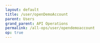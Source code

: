 ```yaml
---
layout: default
title: /user/openDemoAccount
parent: Users
grand_parent: API Operations
permalink: /all-ops/user/opendemoaccount
op: true
---
```


<script>
    window.addEventListener('load', () => {
        const TDV = Symbol.for('tdv-docs');
        const SiteStorage = window[TDV].SiteStorage;

        window[TDV].defineTryit({
            name: 'OpenDemoAccount',
            endpoint: '/user/openDemoAccount',
            method: 'POST',
            params: {
                name: 'MYACCOUNT12345',
                initialBalance: 50000,
                '// templateAccountId': 123456,
                '// defaultAutoLiq': { }
            }
        });

        window[TDV].buildCallouts(
            window[TDV].buildCallouts.defaultAuthWarning,
            window[TDV].buildCallouts.defaultVendorWarning,
        );
    });

</script>